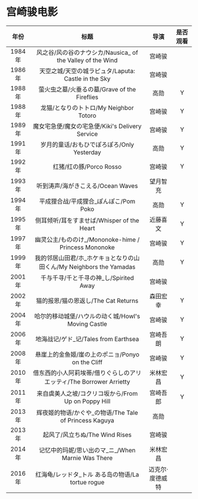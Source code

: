 # 宫崎骏电影

|年份 |标题 |导演 |是否观看 |
|:--: |:--: |:--: |:--: |
|1984年 |风之谷/风の谷のナウシカ/Nausica\_ of the Valley of the Wind |宫崎骏 | |
|1986年 |天空之城/天空の城ラピュタ/Laputa\: Castle in the Sky |宫崎骏 | |
|1988年 |萤火虫之墓/火垂るの墓/Grave of the Fireflies |高勋 |Y |
|1988年 |龙猫/となりのトトロ/My Neighbor Totoro |宫崎骏 |Y |
|1989年 |魔女宅急便/魔女の宅急便/Kiki's Delivery Service |宫崎骏 |Y |
|1991年 |岁月的童话/おもひでぽろぽろ/Only Yesterday |高勋 |Y |
|1992年 |红猪/红の豚/Porco Rosso |宫崎骏 |Y |
|1993年 |听到涛声/海がきこえる/Ocean Waves |望月智充 | |
|1994年 |平成狸合战/平成狸合\_ぽんぽこ/Pom Poko |高勋 |Y |
|1995年 |侧耳倾听/耳をすませば/Whisper of the Heart |近藤喜文 |Y |
|1997年 |幽灵公主/もののけ\_/Mononoke-hime / Princess Mononoke |宫崎骏 |Y |
|1999年 |我的邻居山田君/ホ\_ホケキョとなりの山田くん/My Neighbors the Yamadas |高勋 |Y |
|2001年 |千与千寻/千と千寻の神\_し/Spirited Away |宫崎骏 | |
|2002年 |猫的报恩/猫の恩返し/The Cat Returns |森田宏幸 |Y |
|2004年 |哈尔的移动城堡/ハウルの动く城/Howl's Moving Castle |宫崎骏 |Y |
|2006年 |地海战记/ゲド\_记/Tales from Earthsea |宫崎吾朗 |Y |
|2008年 |悬崖上的金鱼姬/崖の上のポニョ/Ponyo on the Cliff |宫崎骏 |Y |
|2010年 |借东西的小人阿莉埃蒂/借りぐらしのアリエッティ/The Borrower Arrietty |米林宏昌 |Y |
|2011年 |来自虞美人之坡/コクリコ坂から/From Up on Poppy Hill |宫崎吾郎 |Y |
|2013年 |辉夜姬的物语/かぐや\_の物语/The Tale of Princess Kaguya |高勋 | |
|2013年 |起风了/风立ちぬ/The Wind Rises |宫崎骏 | |
|2014年 |记忆中的玛妮/思い出のマ\_ニ\_/When Marnie Was There |米林宏昌 | |
|2016年 |红海龟/レッドタ\_トル ある岛の物语/La tortue rogue |迈克尔·度德威特 | |
